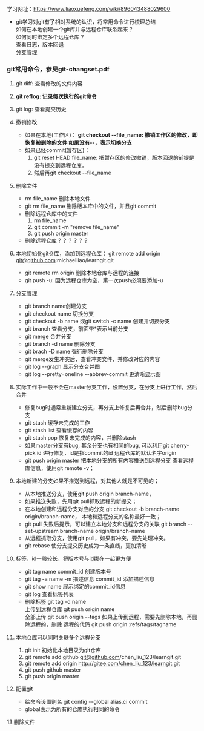 
学习网址：https://www.liaoxuefeng.com/wiki/896043488029600

* git学习对git有了相对系统的认识，将常用命令进行梳理总结
<br>如何在本地创建一个git库并与远程仓库联系起来？
<br>如何同时绑定多个远程仓库？
<br>查看日志，版本回退
<br>分支管理
### git常用命令，参见git-changset.pdf
1. git diff: 查看修改的文件内容
2. **git reflog: 记录每次执行的git命令**
3. git log: 查看提交历史

4. 撤销修改
   * 如果在本地(工作区)：
     **git  checkout --file_name: 
       撤销工作区的修改，即恢复被删除的文件
       如果没有--，表示切换分支**
   * 如果已经commit(暂存区)：
       1. git reset HEAD file_name: 把暂存区的修改撤销，版本回退的前提是没有提交到远程仓库，
       2. 然后再git checkout --file_name

5. 删除文件
   * rm file_name 删除本地文件
   * git rm file_name 删除版本库中的文件，并且git commit
   * 删除远程仓库中的文件
     1. rm file_name
     2. git commit -m "remove file_name"
     3. git push origin master
   * 删除远程仓库？？？？？？
   
6. 本地初始化git仓库，添加到远程仓库：
    git remote add origin git@github.com:michaelliao/learngit.git
    * git remote rm origin 删除本地仓库与远程的连接
    * git push -u: 因为远程仓库为空，第一次push必须要添加-u

7. 分支管理
    * git branch name创建分支
    * git checkout name 切换分支
    * git checkout -b name  或git switch -c name 创建并切换分支
    * git branch 查看分支，前面带*表示当前分支
    * git merge 合并分支
    * git branch -d name 删除分支
    * git brach -D name 强行删除分支
    * git merge发生冲突后，查看冲突文件，并修改对应的内容
    * git log --graph 显示分支合并图
    * git log --pretty=oneline --abbrev-commit 更清晰显示图

8. 实际工作中一般不会在master分支工作，设置分支，在分支上进行工作，然后合并
    * 修复bug时通常重新建立分支，再分支上修复后再合并，然后删除bug分支
    * git stash 缓存未完成的工作
    * git stash list 查看缓存的内容
    * git stash pop 恢复未完成的内容，并删除stash
    * 如果master分支有bug, 其余分支也有相同的bug, 可以利用git cherry-pick id 进行修复，id是指commit的id
      远程仓库的默认名字origin
    * git push origin master 把本地分支的所有内容推送到远程分支
      查看远程库信息，使用git remote -v；

9. 本地新建的分支如果不推送到远程，对其他人就是不可见的；
    * 从本地推送分支，使用git push origin branch-name，
    * 如果推送失败，先用git pull抓取远程的新提交；
    * 在本地创建和远程分支对应的分支 git checkout -b branch-name origin/branch-name，
      本地和远程分支的名称最好一致；
    * git pull 失败后提示，可以建立本地分支和远程分支的关联 git branch --set-upstream branch-name origin/branch-name
    * 从远程抓取分支，使用git pull，如果有冲突，要先处理冲突。
    * git rebase 使分支提交历史成为一条直线，更加清晰

10. 标签，id一般较长，将版本号与id绑在一起更方便
    * git tag name commit_id 创建版本号
    * git tag -a name -m 描述信息 commit_id 添加描述信息
    * git show name 展示绑定的commit_id信息
    * git log 查看标签列表
    * 删除标签 git tag -d name
      <br>上传到远程仓库 git push origin name
      <br>全部上传 git push origin --tags
      如果上传到远程，需要先删除本地，再删除远程的，删除
      远程的代码 git push origin :refs/tags/tagname

11. 本地仓库可以同时关联多个远程分支
    1. git init 初始化本地目录为git仓库
    2. git remote add github git@github.com/chen_liu_123/learngit.git 
    3. git remote add origin  http://gitee.com/chen_liu_123/learngit.git 
    4. git push github master
    5. git push origin master

12. 配置git
    * 给命令设置别名 git config --global alias.ci commit
    * global表示为所有的仓库执行相同的命令

13.删除文件
    